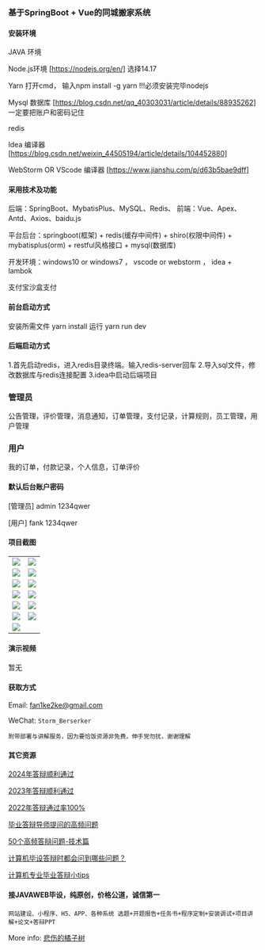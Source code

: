### 基于SpringBoot + Vue的同城搬家系统

#### 安装环境

JAVA 环境 

Node.js环境 [https://nodejs.org/en/] 选择14.17

Yarn 打开cmd， 输入npm install -g yarn !!!必须安装完毕nodejs

Mysql 数据库 [https://blog.csdn.net/qq_40303031/article/details/88935262] 一定要把账户和密码记住

redis

Idea 编译器 [https://blog.csdn.net/weixin_44505194/article/details/104452880]

WebStorm OR VScode 编译器 [https://www.jianshu.com/p/d63b5bae9dff]

#### 采用技术及功能

后端：SpringBoot、MybatisPlus、MySQL、Redis、
前端：Vue、Apex、Antd、Axios、baidu.js

平台后台：springboot(框架) + redis(缓存中间件) + shiro(权限中间件) + mybatisplus(orm) + restful风格接口 + mysql(数据库)

开发环境：windows10 or windows7 ， vscode or webstorm ， idea + lambok

支付宝沙盒支付

#### 前台启动方式

安装所需文件 yarn install 
运行 yarn run dev

#### 后端启动方式

1.首先启动redis，进入redis目录终端。输入redis-server回车
2.导入sql文件，修改数据库与redis连接配置
3.idea中启动后端项目

### 管理员
公告管理，评价管理，消息通知，订单管理，支付记录，计算规则，员工管理，用户管理

### 用户
我的订单，付款记录，个人信息，订单评价


#### 默认后台账户密码

[管理员]
admin
1234qwer

[用户]
fank
1234qwer



#### 项目截图

|  |  |
|---------------------|---------------------|
|![](https://fank-bucket-oss.oss-cn-beijing.aliyuncs.com/img/1678284704207.jpg) | ![](https://fank-bucket-oss.oss-cn-beijing.aliyuncs.com/img/1678283637454.jpg) |
|![](https://fank-bucket-oss.oss-cn-beijing.aliyuncs.com/img/1678283876279.jpg) | ![](https://fank-bucket-oss.oss-cn-beijing.aliyuncs.com/img/1678283617760.jpg) |
|![](https://fank-bucket-oss.oss-cn-beijing.aliyuncs.com/img/1678283854628.jpg) | ![](https://fank-bucket-oss.oss-cn-beijing.aliyuncs.com/img/256a49b2694ea6178c1a0050fa27bb8.png) |
|![](https://fank-bucket-oss.oss-cn-beijing.aliyuncs.com/img/1678283799594.jpg) | ![](https://fank-bucket-oss.oss-cn-beijing.aliyuncs.com/img/51e231c9025a6fefdd44205e82c63f7.png) |
|![](https://fank-bucket-oss.oss-cn-beijing.aliyuncs.com/img/1678283780193.jpg) | ![](https://fank-bucket-oss.oss-cn-beijing.aliyuncs.com/img/fc2fd8817768e70a817f9d4bc01c3bd.png) |
|![](https://fank-bucket-oss.oss-cn-beijing.aliyuncs.com/img/1678283762730.jpg) | ![](https://fank-bucket-oss.oss-cn-beijing.aliyuncs.com/img/6774db826e9c0f3e22f046453bf8ec1.png) |
|![](https://fank-bucket-oss.oss-cn-beijing.aliyuncs.com/img/1678283746695.jpg) 



#### 演示视频

暂无

#### 获取方式

Email: fan1ke2ke@gmail.com

WeChat: `Storm_Berserker`

`附带部署与讲解服务，因为要恰饭资源非免费，伸手党勿扰，谢谢理解`

#### 其它资源

[2024年答辩顺利通过](https://berserker287.github.io/2024/06/06/2024%E5%B9%B4%E7%AD%94%E8%BE%A9%E9%A1%BA%E5%88%A9%E9%80%9A%E8%BF%87/)

[2023年答辩顺利通过](https://berserker287.github.io/2023/06/14/2023%E5%B9%B4%E7%AD%94%E8%BE%A9%E9%A1%BA%E5%88%A9%E9%80%9A%E8%BF%87/)

[2022年答辩通过率100%](https://berserker287.github.io/2022/05/25/%E9%A1%B9%E7%9B%AE%E4%BA%A4%E6%98%93%E8%AE%B0%E5%BD%95/)

[毕业答辩导师提问的高频问题](https://berserker287.github.io/2023/06/13/%E6%AF%95%E4%B8%9A%E7%AD%94%E8%BE%A9%E5%AF%BC%E5%B8%88%E6%8F%90%E9%97%AE%E7%9A%84%E9%AB%98%E9%A2%91%E9%97%AE%E9%A2%98/)

[50个高频答辩问题-技术篇](https://berserker287.github.io/2023/06/13/50%E4%B8%AA%E9%AB%98%E9%A2%91%E7%AD%94%E8%BE%A9%E9%97%AE%E9%A2%98-%E6%8A%80%E6%9C%AF%E7%AF%87/)

[计算机毕设答辩时都会问到哪些问题？](https://www.zhihu.com/question/31020988)

[计算机专业毕业答辩小tips](https://zhuanlan.zhihu.com/p/145911029)


#### 接JAVAWEB毕设，纯原创，价格公道，诚信第一

`网站建设、小程序、H5、APP、各种系统 选题+开题报告+任务书+程序定制+安装调试+项目讲解+论文+答辩PPT`

More info: [悲伤的橘子树](https://berserker287.github.io/)
